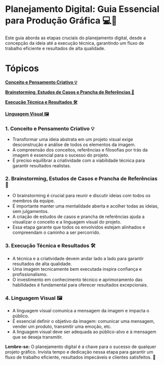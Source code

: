 # Planejamento Digital: Guia Essencial para Produção Gráfica 💻🎨

Este guia aborda as etapas cruciais do planejamento digital, desde a concepção da ideia até a execução técnica, garantindo um fluxo de trabalho eficiente e resultados de alta qualidade.

# Tópicos

[**Conceito e Pensamento Criativo 💡**](#1-conceito-e-pensamento-criativo-)

[**Brainstorming, Estudos de Casos e Prancha de Referências 🧠**](#2-brainstorming-estudos-de-casos-e-prancha-de-referências-)

[**Execução Técnica e Resultados 🛠️**](#3-execução-técnica-e-resultados-️)

[**Linguagem Visual 🖼️**](#4-linguagem-visual-️)

### 1. Conceito e Pensamento Criativo 💡

* Transformar uma ideia abstrata em um projeto visual exige desconstrução e análise de todos os elementos da imagem.
* A compreensão dos conceitos, referências e filosofias por trás da imagem é essencial para o sucesso do projeto.
* É preciso equilibrar a criatividade com a viabilidade técnica para garantir resultados realistas.

### 2. Brainstorming, Estudos de Casos e Prancha de Referências 🧠

* O brainstorming é crucial para reunir e discutir ideias com todos os membros da equipe.
* É importante manter uma mentalidade aberta e acolher todas as ideias, sem julgamentos.
* A criação de estudos de casos e prancha de referências ajuda a visualizar o conceito e a linguagem visual do projeto.
* Essa etapa garante que todos os envolvidos estejam alinhados e compreendam o caminho a ser percorrido.

### 3. Execução Técnica e Resultados 🛠️

* A técnica e a criatividade devem andar lado a lado para garantir resultados de alta qualidade.
* Uma imagem tecnicamente bem executada inspira confiança e profissionalismo.
* O investimento em conhecimento técnico e aprimoramento das habilidades é fundamental para oferecer resultados excepcionais.

### 4. Linguagem Visual 🖼️

* A linguagem visual comunica a mensagem da imagem e impacta o público.
* É essencial definir o objetivo da imagem: comunicar uma mensagem, vender um produto, transmitir uma emoção, etc.
* A linguagem visual deve ser adequada ao público-alvo e à mensagem que se deseja transmitir.

**Lembre-se:**  O planejamento digital é a chave para o sucesso de qualquer projeto gráfico. Invista tempo e dedicação nessa etapa para garantir um fluxo de trabalho eficiente, resultados impecáveis e clientes satisfeitos. 🚀


